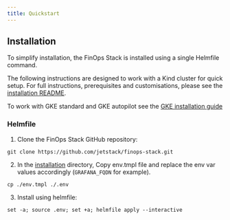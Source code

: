 ```yaml
---
title: Quickstart
---
```


## Installation

To simplify installation, the FinOps Stack is installed using a single Helmfile command. 

The following instructions are designed to work with a Kind cluster for quick setup. For full instructions, prerequisites and customisations, please see the [installation README](https://github.com/jetstack/finops-stack/blob/main/installation/README.md).

To work with GKE standard and GKE autopilot see the [ GKE installation guide]((https://github.com/jetstack/finops-stack/blob/main/installation/README.md))

### Helmfile 

1. Clone the FinOps Stack GitHub repository: 
```shell
git clone https://github.com/jetstack/finops-stack.git
```

2. In the [installation](https://github.com/jetstack/finops-stack/blob/main/installation/) directory, Copy env.tmpl file and replace the env var values accordingly (`GRAFANA_FQDN` for example).
```shell
cp ./env.tmpl ./.env
```

3. Install using helmfile:

```shell
set -a; source .env; set +a; helmfile apply --interactive
```
